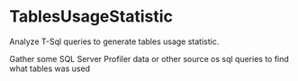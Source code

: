 # TablesUsageStatistic

Analyze T-Sql queries to generate tables usage statistic.

Gather some SQL Server Profiler data or other source os sql queries to find what tables was used 
